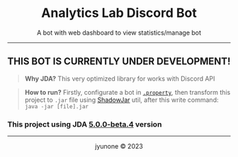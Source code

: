 <h1 align="center">Analytics Lab Discord Bot</h1>
<p align="center">A bot with web dashboard to view statistics/manage bot</p>

<hr>

<h2 align="center">THIS BOT IS CURRENTLY UNDER DEVELOPMENT!</h2>

> **Why JDA?**
> This very optimized library for works with Discord API

> **How to run?**
> Firstly, configurate a bot in [`.property`](https://github.com/junonedev/analyticslab-bot/blob/master/app/src/main/resources/source/config/.properties), then transform this project to `.jar` file using [ShadowJar](https://imperceptiblethoughts.com/shadow/introduction/#benefits-of-shadow) util, after this write command: `java -jar [file].jar`

### This project using JDA [5.0.0-beta.4](https://github.com/DV8FromTheWorld/JDA/releases/tag/v5.0.0-beta.4) version

<hr>

<p align="center">jyunone &copy; 2023</p>
